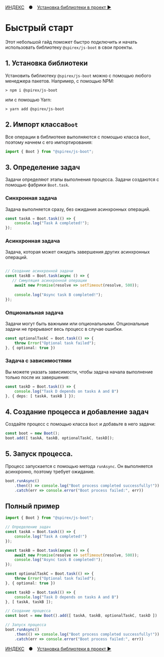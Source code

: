 [ИНДЕКС](./README.md) ● [Установка библиотеки в проект ▶](./01-INSTALL.md)

# Быстрый старт
Этот небольшой гайд поможет быстро подключить и начать использовать библиотеку `@spirex/js-boot` в свои проекты.

## 1. Установка библиотеки
Установить библиотеку `@spirex/js-boot` можно с помощью любого менеджера пакетов. Например, с помощью NPM:
```shell
> npm i @spirex/js-boot
```
или с помощью Yarn:
```shell
> yarn add @spirex/js-boot
```

## 2. Импорт класса`Boot`
Все операции в библиотеке выполняются с помощью класса `Boot`, поэтому начнем с его импортирования:
```ts
import { Boot } from "@spirex/js-boot";
```

## 3. Определение задач
Задачи определяют этапы выполнения процесса. Задачи создаются с помощью фабрики `Boot.task`.

### Синхронная задача
Задача выполняется сразу, без ожидания асинхронных операций.
```ts
const taskA = Boot.task(() => {
    console.log("Task A completed!");
});
```
### Асинхронная задача
Задача, которая может ожидать завершения других асинхронных операций.
```ts

// Создание асинхронной задачи
const taskB = Boot.task(async () => {
   // Симуляция асинхронной операции
    await new Promise(resolve => setTimeout(resolve, 500));
    
    console.log("Async task B completed!");
});
```

### Опциональная задача
Задачи могут быть важными или опциональными. Опциональные задачи не прерывают весь процесс в случае ошибки.
```ts
const optionalTaskC = Boot.task(() => {
    throw Error("Optional task failed");
}, { optional: true })
```

### Задача с зависимостями
Вы можете указать зависимости, чтобы задача начала выполнение только после их завершения:
```ts
const taskD = Boot.task(() => {
    console.log("Task D depends on tasks A and B")
}, { deps: [ taskA, taskB ] });
```

## 4. Создание процесса и добавление задач
Создайте процесс с помощью класса `Boot` и добавьте в него задачи:
```ts
const boot = new Boot();
boot.add([ taskA, taskB, optionalTaskC, taskD]);
```

## 5. Запуск процесса.
Процесс запускается с помощью метода `runAsync`. Он выполняется асинхронно, поэтому требует ожидание.
```ts
boot.runAsync()
    .then(() => console.log("Boot process completed successfully!"))
    .catch(err => console.error("Boot process failed:", err))
```

## Полный пример
```ts
import { Boot } from "@spirex/js-boot";

// Определение задач
const taskA = Boot.task(() => { 
    console.log("Task A completed!")
});

const taskB = Boot.task(async () => {
    await new Promise(resolve => setTimeout(resolve, 500));
    console.log("Async task B completed!");
});

const optionalTaskC = Boot.task(() => {
    throw Error("Optional task failed");
}, { optional: true })

const taskD = Boot.task(() => {
    console.log("Task D depends on tasks A and B")
}, [ taskA, taskB ]);

// Создание процесса
const boot = new Boot().add([ taskA, taskB, optionalTaskC, taskD ])

// Запуск процесса
boot.runAsync()
    .then(() => console.log("Boot process completed successfully!"))
    .catch(err => console.error("Boot process failed:", err))
```

[ИНДЕКС](./README.md) ● [Установка библиотеки в проект ▶](./01-INSTALL.md)
